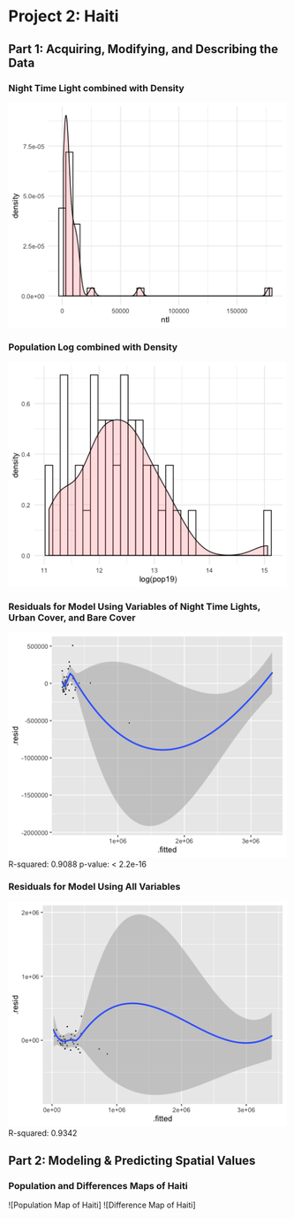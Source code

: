 # Project 2: Haiti

## Part 1: Acquiring, Modifying, and Describing the Data

### Night Time Light combined with Density
![Night Time Light combined with Density](denisity_ntl.png)
### Population Log combined with Density
![Population Log combined with Density](density_log(pop19).png)
### Residuals for Model Using Variables of Night Time Lights, Urban Cover, and Bare Cover
![Residuals for Model Using Variables of Night Time Lights, Urban Cover, and Bare Cover](ntl_urban_bare.png)
R-squared:  0.9088 p-value: < 2.2e-16
### Residuals for Model Using All Variables
![Residuals for Model Using All Variables](allvariables.png)
R-squared:  0.9342

## Part 2: Modeling & Predicting Spatial Values

### Population and Differences Maps of Haiti
![Population Map of Haiti]
![Difference Map of Haiti]
